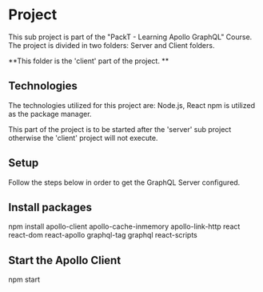 # Project
This sub project is part of the "PackT - Learning Apollo GraphQL" Course.
The project is divided in two folders: Server and Client folders.

**This folder is the 'client' part of the project. **

## Technologies
The technologies utilized for this project are:
Node.js, React
npm is utilized as the package manager.

This part of the project is to be started after the 'server' sub project otherwise the 'client' project will not execute.

## Setup
Follow the steps below in order to get the GraphQL Server configured.

## Install packages
npm install apollo-client apollo-cache-inmemory apollo-link-http react react-dom react-apollo graphql-tag graphql react-scripts

## Start the Apollo Client
npm start

